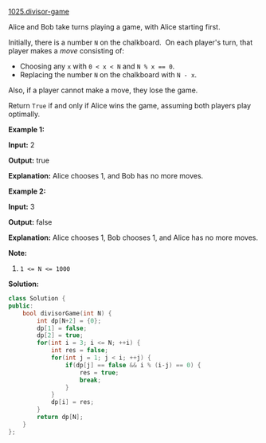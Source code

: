 [1025.divisor-game](https://leetcode.com/problems/divisor-game/)  

Alice and Bob take turns playing a game, with Alice starting first.

Initially, there is a number `N` on the chalkboard.  On each player's turn, that player makes a _move_ consisting of:

*   Choosing any `x` with `0 < x < N` and `N % x == 0`.
*   Replacing the number `N` on the chalkboard with `N - x`.

Also, if a player cannot make a move, they lose the game.

Return `True` if and only if Alice wins the game, assuming both players play optimally.

**Example 1:**

  
**Input:** 2
  
**Output:** true
  
**Explanation:** Alice chooses 1, and Bob has no more moves.
  

**Example 2:**

  
**Input:** 3
  
**Output:** false
  
**Explanation:** Alice chooses 1, Bob chooses 1, and Alice has no more moves.
  

**Note:**

1.  `1 <= N <= 1000`  



**Solution:**  

```cpp
class Solution {
public:
    bool divisorGame(int N) {
        int dp[N+2] = {0};
        dp[1] = false;
        dp[2] = true;
        for(int i = 3; i <= N; ++i) {
            int res = false;
            for(int j = 1; j < i; ++j) {
                if(dp[j] == false && i % (i-j) == 0) {
                    res = true;
                    break;
                }
            }
            dp[i] = res;
        }
        return dp[N];
    }
};
```
      